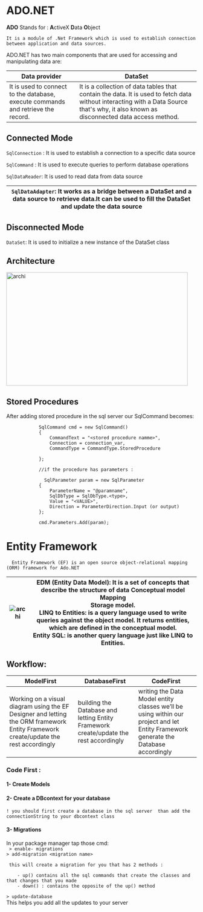 # ADO.NET

**ADO** Stands for : **A**ctiveX **D**ata **O**bject

    It is a module of .Net Framework which is used to establish connection between application and data sources.
  
  ADO.NET has two main components that are used for accessing and manipulating data are:
  
  |Data provider | DataSet|
  | --- | --- |
  |It is used to connect to the database, execute commands and retrieve the record. |It is a collection of data tables that contain the data. It is used to fetch data without interacting with a Data Source that's why, it also known as disconnected data access method.|
    
## Connected Mode 


``SqlConnection`` : It is used to establish a connection to a specific data source


 ``SqlCommand`` : It is used to execute queries to perform database operations
 

 ``SqlDataReader``: It is used to read data from data source
 



|``SqlDataAdapter``: It works as a bridge between a DataSet and a data source to retrieve data.It can be used to fill the DataSet and update the data source|
|---|

## Disconnected Mode


 ``DataSet``: It is used to initialize a new instance of the DataSet class
 
 

## Architecture
<img src="https://www.researchgate.net/profile/Syed-Rahman-5/publication/228997568/figure/fig1/AS:393865853980679@1470916345540/ADONET-Architecture.png" alt="archi" width="480" height="300"/>


## Stored Procedures 

After adding stored procedure in the sql server our SqlCommand becomes: 


                SqlCommand cmd = new SqlCommand()
                {
                    CommandText = "<stored procedure namme>",
                    Connection = connection_var,
                    CommandType = CommandType.StoredProcedure
                  
                };
                
                //if the procedure has parameters : 
                
                  SqlParameter param = new SqlParameter
                {
                    ParameterName = "@paramname", 
                    SqlDbType = SqlDbType.<type>, 
                    Value = "<VALUE>",
                    Direction = ParameterDirection.Input (or output)
                };
                
                cmd.Parameters.Add(param);

# Entity Framework 

      Entity Framework (EF) is an open source object-relational mapping (ORM) framework for Ado.NET
      
 |<img src="https://static.javatpoint.com/tutorial/entity-framework/images/entity-framework-architecture.png" alt="archi" />|**EDM (Entity Data Model)**: It is a set of concepts that describe the structure of data Conceptual model<br/> Mapping <br/>  Storage model.<br/>**LINQ** to Entities: is a query language used to write queries against the object model. It returns entities, which are defined in the conceptual model. <br/>**Entity SQL**:  is another query language just like LINQ to Entities.|
|---|---|
      
 ## Workflow: 
 
 |ModelFirst|DatabaseFirst| CodeFirst |
 | --- | --- | --- |
 |Working on a visual diagram using the EF Designer and letting the ORM framework Entity Framework create/update the rest accordingly|building the Database and letting Entity Framework create/update the rest accordingly|writing the Data Model entity classes we’ll be using within our project and let Entity Framework generate the Database accordingly|



###  Code First : 

 #### 1- Create Models 
            
 
####  2- Create a DBcontext for your database 
    ! you should first create a database in the sql server  than add the connectionString to your dbcontext class
#### 3- Migrations 
  In your package manager tap those cmd: 
  <br />
      `` > enable- migrations``
   <br />
   ``> add-migration <migration name>``
   
     this will create a migration for you that has 2 methods : 
  
        - up() contains all the sql commands that create the classes and that changes that you made 
        - down() : contains the opposite of the up() method 
    
   
 
 
``> update-database ``
<br />
This helps you add all the updates to your server 
